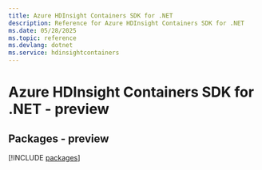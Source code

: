 ```yaml
---
title: Azure HDInsight Containers SDK for .NET
description: Reference for Azure HDInsight Containers SDK for .NET
ms.date: 05/28/2025
ms.topic: reference
ms.devlang: dotnet
ms.service: hdinsightcontainers
---
```

# Azure HDInsight Containers SDK for .NET - preview
## Packages - preview
[!INCLUDE [packages](hdinsight-containers-index.md)]